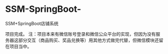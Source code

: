 # SSM-SpringBoot-
SSM+SpringBoot店铺系统

项目完成。
注：项目本来有微信账号登录和微信公众平台的实现，但因为没有服务器这部分交互（商品购买、奖品兑换等）用其他方式做完代替，但微信模块还留在项目当中。
